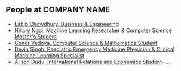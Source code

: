People at COMPANY NAME
---

- [Labib Chowdhury, Business & Engineering](./labib_chowdhury.md)
- [Hillary Ngai, Machine Learning Researcher & Computer Science Master's Student](./hillary_ngai.md)
- [Conor Vedova, Computer Science & Mathematics Student](./conor_vedova.md)
- [Devin Singh, Paediatric Emergency Medicine Physician & Clinical Machine Learning Specialist](./devin_singh.md)
- [Alison Dudu, International Relations and Economics Student](./alison_dudu..md)- ...
